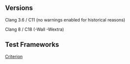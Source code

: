 ## Versions

Clang 3.6 / C11 (no warnings enabled for historical reasons)

Clang 8 / C18 (-Wall -Wextra)

## Test Frameworks

[Criterion](https://criterion.readthedocs.io/en/master/)
